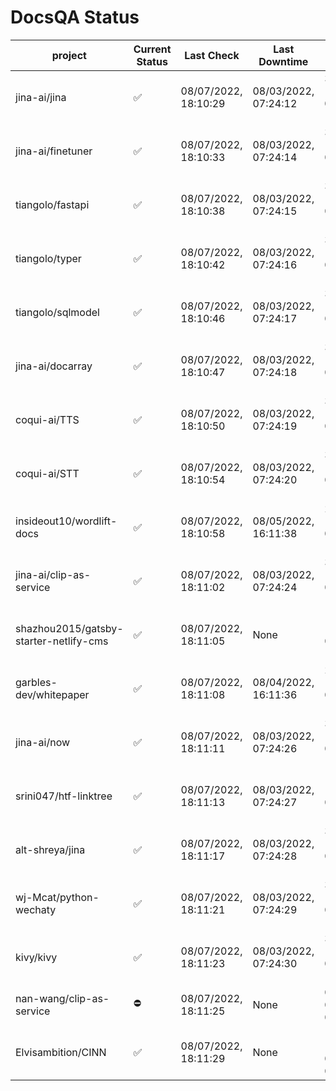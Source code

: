# DocsQA Status

|               project                |Current Status|     Last Check     |   Last Downtime    |              % Uptime              |
|--------------------------------------|--------------|--------------------|--------------------|------------------------------------|
|jina-ai/jina                          |✅            |08/07/2022, 18:10:29|08/03/2022, 07:24:12|304.720 (since 07/29/2022, 16:38:18)|
|jina-ai/finetuner                     |✅            |08/07/2022, 18:10:33|08/03/2022, 07:24:14|304.625 (since 07/29/2022, 16:38:18)|
|tiangolo/fastapi                      |✅            |08/07/2022, 18:10:38|08/03/2022, 07:24:15|304.549 (since 07/29/2022, 16:38:18)|
|tiangolo/typer                        |✅            |08/07/2022, 18:10:42|08/03/2022, 07:24:16|304.437 (since 07/29/2022, 16:38:18)|
|tiangolo/sqlmodel                     |✅            |08/07/2022, 18:10:46|08/03/2022, 07:24:17|304.381 (since 07/29/2022, 16:38:18)|
|jina-ai/docarray                      |✅            |08/07/2022, 18:10:47|08/03/2022, 07:24:18|304.307 (since 07/29/2022, 16:38:18)|
|coqui-ai/TTS                          |✅            |08/07/2022, 18:10:50|08/03/2022, 07:24:19|304.233 (since 07/29/2022, 16:38:18)|
|coqui-ai/STT                          |✅            |08/07/2022, 18:10:54|08/03/2022, 07:24:20|304.140 (since 07/29/2022, 16:38:18)|
|insideout10/wordlift-docs             |✅            |08/07/2022, 18:10:58|08/05/2022, 16:11:38|238.388 (since 07/29/2022, 16:38:18)|
|jina-ai/clip-as-service               |✅            |08/07/2022, 18:11:02|08/03/2022, 07:24:24|303.990 (since 07/29/2022, 16:38:18)|
|shazhou2015/gatsby-starter-netlify-cms|✅            |08/07/2022, 18:11:05|None                |100.000 (since 08/03/2022, 10:30:18)|
|garbles-dev/whitepaper                |✅            |08/07/2022, 18:11:08|08/04/2022, 16:11:36|238.761 (since 07/29/2022, 16:38:18)|
|jina-ai/now                           |✅            |08/07/2022, 18:11:11|08/03/2022, 07:24:26|303.750 (since 07/29/2022, 16:38:18)|
|srini047/htf-linktree                 |✅            |08/07/2022, 18:11:13|08/03/2022, 07:24:27|12.027 (since 07/31/2022, 18:29:28) |
|alt-shreya/jina                       |✅            |08/07/2022, 18:11:17|08/03/2022, 07:24:28|303.621 (since 07/29/2022, 16:38:18)|
|wj-Mcat/python-wechaty                |✅            |08/07/2022, 18:11:21|08/03/2022, 07:24:29|303.475 (since 07/29/2022, 16:38:18)|
|kivy/kivy                             |✅            |08/07/2022, 18:11:23|08/03/2022, 07:24:30|303.456 (since 07/29/2022, 16:38:18)|
|nan-wang/clip-as-service              |⛔️           |08/07/2022, 18:11:25|None                |0.000 (since 08/04/2022, 05:17:56)  |
|Elvisambition/CINN                    |✅            |08/07/2022, 18:11:29|None                |100.000 (since 08/04/2022, 07:09:50)|
